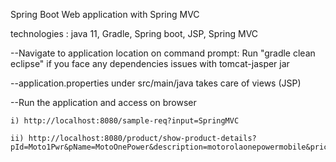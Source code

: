 Spring Boot Web application with Spring MVC

technologies : java 11, Gradle, Spring boot, JSP, Spring MVC

--Navigate to application location on command prompt:
Run "gradle clean eclipse" if you face any dependencies issues with tomcat-jasper jar

--application.properties under src/main/java takes care of views (JSP)

--Run the application and access on browser 
	
	i) http://localhost:8080/sample-req?input=SpringMVC
	
	ii) http://localhost:8080/product/show-product-details?pId=Moto1Pwr&pName=MotoOnePower&description=motorolaonepowermobile&price=15000
	
	